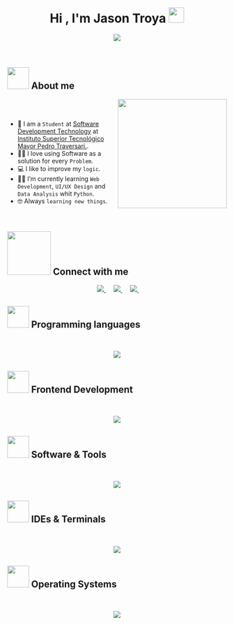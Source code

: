 <h1 align="center">Hi , I'm Jason Troya <img src="https://media.giphy.com/media/hvRJCLFzcasrR4ia7z/giphy.gif" width="35"></h1>
<p align="center">
  <a href="https://github.com/DenverCoder1/readme-typing-svg"><img src="https://readme-typing-svg.herokuapp.com?font=Time+New+Roman&color=%23C8BE25&size=25&center=true&vCenter=true&width=600&height=100&lines=Software+Development+Student;Improving+my+programming;Always+learning+new+things"></a>
</p>

<br>
	
## <picture><img src = "https://github.com/7oSkaaa/7oSkaaa/blob/main/Images/about_me.gif?raw=true" width = 50px></picture> About me

<picture> <img align="right" src="https://github.com/7oSkaaa/7oSkaaa/blob/main/Images/Right_Side.gif?raw=true" width = 250px></picture>

<br><br>

- :school: I am a `Student` at [Software Development Technology](https://institutotraversari.edu.ec/desarrollo-software/) at [Instituto Superior Tecnológico Mayor Pedro Traversari.](https://institutotraversari.edu.ec/).
- :technologist: I love using Software as a solution for every `Problem`.
- :computer: I like to improve my `logic`.
- :student: I’m currently learning `Web Development`, `UI/UX Design` and `Data Analysis` whit `Python`.
- :nerd_face: Always `learning new things`.
<br>

## <picture> <img src="https://github.com/7oSkaaa/7oSkaaa/blob/main/Images/Connect-with-me.gif?raw=true" width="100px"> </picture> Connect with me

<p align="center"> 
  &emsp; 
  <a href="https://github.com/jasson8084" target="_blank"> 
    <img src="https://skillicons.dev/icons?i=github" />
  </a> 
  &emsp;
  <a href="mailto:jassontroya13@gmail.com" target="_blank"> 
    <img src="https://skillicons.dev/icons?i=gmail" />
  </a> 
  &emsp;
<a href="https://www.instagram.com/j._.son.19/" target="_blank"> 
    <img src="https://skillicons.dev/icons?i=instagram" />
  </a> 
  &emsp;
</p>

## <picture> <img src = "https://github.com/7oSkaaa/7oSkaaa/blob/main/Images/Programming_Languages.gif?raw=true" width = 50px>  </picture> Programming languages
<p align="center"> 
<br/>
<div align="center">
    <img src="https://skillicons.dev/icons?i=python,javascript,c,php" /><br>
</div>
</p>

## <picture> <img src = "https://github.com/7oSkaaa/7oSkaaa/blob/main/Images/Front_End.gif?raw=true" width = 50px>  </picture> Frontend Development
<p align="center"> 
<br/>
  <div align="center">
    <img src="https://skillicons.dev/icons?i=html,css,javascript" />
</div>
</p>

 ## <picture> <img src = "https://github.com/7oSkaaa/7oSkaaa/blob/main/Images/Software_Tools.gif?raw=true" width = 50px>  </picture> Software & Tools
 
<p align="center">
<br/>
<div align="center">
    <img src="https://skillicons.dev/icons?i=bootstrap,figma,git,firebase,mysql" />
</div>
</p>

 ## <picture> <img src = "https://github.com/7oSkaaa/7oSkaaa/blob/main/Images/IDEs.gif?raw=true" width = 50px>  </picture> IDEs & Terminals
 
<p align="center">
  <br/>
<div align="center">
    <img src="https://skillicons.dev/icons?i=vscode,bash" />
</div>
</p>

 ## <picture> <img src = "https://github.com/7oSkaaa/7oSkaaa/blob/main/Images/OS.gif?raw=true" width = 50px>  </picture> Operating Systems
 
<p align="center">
<br/>
<div align="center">
    <img src="https://skillicons.dev/icons?i=windows,linux" />
</div>
</p>

<br> 

